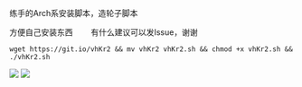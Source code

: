 练手的Arch系安装脚本，造轮子脚本　　

方便自己安装东西　　
有什么建议可以发Issue，谢谢

```shell
wget https://git.io/vhKr2 && mv vhKr2 vhKr2.sh && chmod +x vhKr2.sh && ./vhKr2.sh 
```
<img src="https://ws1.sinaimg.cn/large/0072Lfvtly1fscaiqsdz3j30oj03k3zu.jpg">

<img src="https://ws1.sinaimg.cn/large/0072Lfvtly1fscajta9irj30ob05rdir.jpg">

